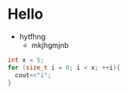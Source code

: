 # Hello
- hytfhng
  - mkjhgmjnb
```c++
int x = 5;
for (size_t i = 0; i < x; ++i){
  cout<<"i";
}

```
